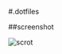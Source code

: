 #.dotfiles

##screenshot

![scrot](https://raw.githubusercontent.com/Iyamnabeen/.dotfiles/main/walls/ok.png)
